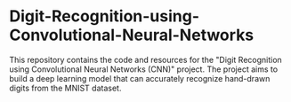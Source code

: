 # Digit-Recognition-using-Convolutional-Neural-Networks
This repository contains the code and resources for the "Digit Recognition using Convolutional Neural Networks (CNN)" project. The project aims to build a deep learning model that can accurately recognize hand-drawn digits from the MNIST dataset.
